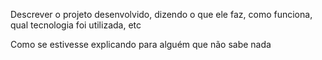 Descrever o projeto desenvolvido, dizendo o que ele faz, como funciona, qual tecnologia foi utilizada, etc

Como se estivesse explicando para alguém que não sabe nada 